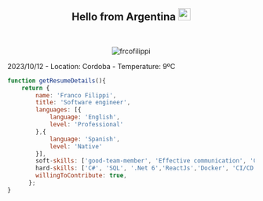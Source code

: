 <h2 align="center">Hello from Argentina <img src="https://media.giphy.com/media/hvRJCLFzcasrR4ia7z/giphy.gif" width="25"></h2>
<br>
<p align="center"> <img src="https://komarev.com/ghpvc/?username=frcofilippi&label=Franco's%20Profile%20Views%20&color=dc143c&style=plastic" alt="frcofilippi" /> </p>

2023/10/12 - Location: Cordoba - Temperature: 9ºC

```javascript
function getResumeDetails(){
    return {
        name: 'Franco Filippi',
        title: 'Software engineer',
        languages: [{
            language: 'English',
            level: 'Professional'
        },{
            language: 'Spanish',
            level: 'Native'
        }],
        soft-skills: ['good-team-member', 'Effective communication', 'Creative', 'Well-organized', 'Adaptability'],
        hard-skills: ['C#', 'SQL', '.Net 6','ReactJs','Docker', 'CI/CD', 'Linux', 'AWS'],
        willingToContribute: true,
      };
}
```

